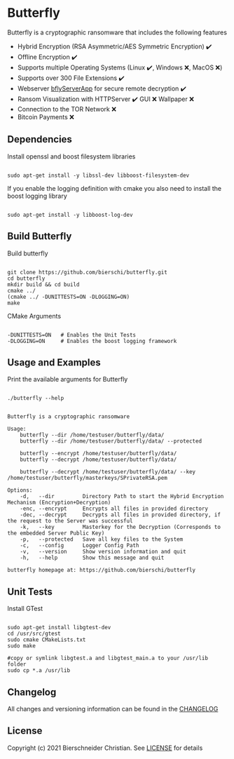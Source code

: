 # Butterfly
Butterfly is a cryptographic ransomware that includes the following features

- Hybrid Encryption (RSA Asymmetric/AES Symmetric Encryption) :heavy_check_mark:
- Offline Encryption :heavy_check_mark:
- Supports multiple Operating Systems (Linux :heavy_check_mark:, Windows :x:, MacOS :x:)
- Supports over 300 File Extensions :heavy_check_mark:
- Webserver [bflyServerApp](https://github.com/bierschi/butterfly/tree/master/webserver) for secure remote decryption :heavy_check_mark:
- Ransom Visualization with HTTPServer :heavy_check_mark: GUI :x: Wallpaper :x:
- Connection to the TOR Network :x:
- Bitcoin Payments :x:

## Dependencies

Install openssl and boost filesystem libraries
<pre><code>
sudo apt-get install -y libssl-dev libboost-filesystem-dev
</code></pre>

If you enable the logging definition with cmake you also need to install the boost logging library
<pre><code>
sudo apt-get install -y libboost-log-dev
</code></pre>

## Build Butterfly

Build butterfly
<pre><code>
git clone https://github.com/bierschi/butterfly.git
cd butterfly
mkdir build && cd build
cmake ../
(cmake ../ -DUNITTESTS=ON -DLOGGING=ON)
make
</code></pre>

CMake Arguments 
<pre><code>
-DUNITTESTS=ON   # Enables the Unit Tests
-DLOGGING=ON     # Enables the boost logging framework
</code></pre>

## Usage and Examples

Print the available arguments for Butterfly
<pre><code>
./butterfly --help
</code></pre>

<pre><code>
Butterfly is a cryptographic ransomware

Usage: 
	butterfly --dir /home/testuser/butterfly/data/
	butterfly --dir /home/testuser/butterfly/data/ --protected

	butterfly --encrypt /home/testuser/butterfly/data/ 
	butterfly --decrypt /home/testuser/butterfly/data/ 

	butterfly --decrypt /home/testuser/butterfly/data/ --key /home/testuser/butterfly/masterkeys/SPrivateRSA.pem

Options:
	-d,   --dir         Directory Path to start the Hybrid Encryption Mechanism (Encryption+Decryption)
	-enc, --encrypt	    Encrypts all files in provided directory
	-dec, --decrypt	    Decrypts all files in provided directory, if the request to the Server was successful
	-k,   --key         Masterkey for the Decryption (Corresponds to the embedded Server Public Key)
	-p,   --protected   Save all key files to the System
	-c,   --config	    Logger Config Path
	-v,   --version	    Show version information and quit
	-h,   --help	    Show this message and quit

butterfly homepage at: https://github.com/bierschi/butterfly
</code></pre>

## Unit Tests

Install GTest
<pre><code>
sudo apt-get install libgtest-dev
cd /usr/src/gtest
sudo cmake CMakeLists.txt
sudo make

#copy or symlink libgtest.a and libgtest_main.a to your /usr/lib folder
sudo cp *.a /usr/lib
</code></pre>

## Changelog
All changes and versioning information can be found in the [CHANGELOG](https://github.com/bierschi/butterfly/blob/master/CHANGELOG.md)

## License
Copyright (c) 2021 Bierschneider Christian. See [LICENSE](https://github.com/bierschi/butterfly/blob/master/LICENSE)
for details